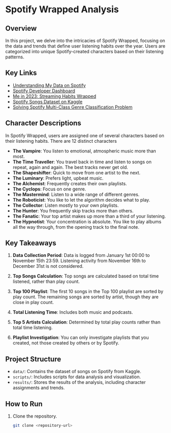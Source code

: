 # Spotify Wrapped Analysis

## Overview

In this project, we delve into the intricacies of Spotify Wrapped, focusing on the data and trends that define user listening habits over the year. Users are categorized into unique Spotify-created characters based on their listening patterns.

## Key Links

- [Understanding My Data on Spotify](https://support.spotify.com/us/article/understanding-my-data/)
- [Spotify Developer Dashboard](https://developer.spotify.com/dashboard)
- [Me in 2023: Streaming Habits Wrapped](https://newsroom.spotify.com/2023-11-29/me-in-2023-streaming-habits-wrapped/)
- [Spotify Songs Dataset on Kaggle](https://www.kaggle.com/datasets/mrmorj/dataset-of-songs-in-spotify/data)
- [Solving Spotify Multi-Class Genre Classification Problem](https://www.analyticsvidhya.com/blog/2023/03/solving-spotify-multiclass-genre-classification-problem/#Prerequisites)

## Character Descriptions

In Spotify Wrapped, users are assigned one of several characters based on their listening habits. There are 12 distinct characters

- **The Vampire**: You listen to emotional, atmospheric music more than most.
- **The Time Traveller**: You travel back in time and listen to songs on repeat, again and again. The best tracks never get old.
- **The Shapeshifter**: Quick to move from one artist to the next.
- **The Luminary**: Prefers light, upbeat music.
- **The Alchemist**: Frequently creates their own playlists.
- **The Cyclops**: Focus on one genre.
- **The Mastermind**: Listen to a wide range of different genres.
- **The Roboticist**: You like to let the algorithm decides what to play.
- **The Collector**: Listen mostly to your own playlists.
- **The Hunter**: You frequently skip tracks more than others.
- **The Fanatic**: Your top artist makes up more than a third of your listening.
- **The Hypnotist**: Your concentration is absolute. You like to play albums all the way through, from the opening track to the final note.

## Key Takeaways

1. **Data Collection Period**: Data is logged from January 1st 00:00 to November 15th 23:59. Listening activity from November 16th to December 31st is not considered.

2. **Top Songs Calculation**: Top songs are calculated based on total time listened, rather than play count.

3. **Top 100 Playlist**: The first 10 songs in the Top 100 playlist are sorted by play count. The remaining songs are sorted by artist, though they are close in play count.

4. **Total Listening Time**: Includes both music and podcasts.

5. **Top 5 Artists Calculation**: Determined by total play counts rather than total time listening.

6. **Playlist Investigation**: You can only investigate playlists that you created, not those created by others or by Spotify.

## Project Structure

- `data/`: Contains the dataset of songs on Spotify from Kaggle.
- `scripts/`: Includes scripts for data analysis and visualization.
- `results/`: Stores the results of the analysis, including character assignments and trends.

## How to Run

1. Clone the repository.
   ```sh
   git clone <repository-url>
